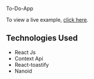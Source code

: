 To-Do-App

To view a live example, [click here](https://ml-front-end-interns-to-do-app.vercel.app/).


## Technologies Used
* React Js
* Context Api
* React-toastify
* Nanoid
